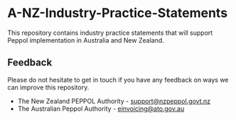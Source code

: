 # A-NZ-Industry-Practice-Statements
This repository contains industry practice statements that will support Peppol implementation in Australia and New Zealand.

## Feedback
Please do not hesitate to get in touch if you have any feedback on ways we can improve this repository.
* The New Zealand PEPPOL Authority - [support@nzpeppol.govt.nz](mailto:support@nzpeppol.govt.nz)
* The Australian Peppol Authority - [einvoicing@ato.gov.au](mailto:einvoicing@ato.gov.au)

